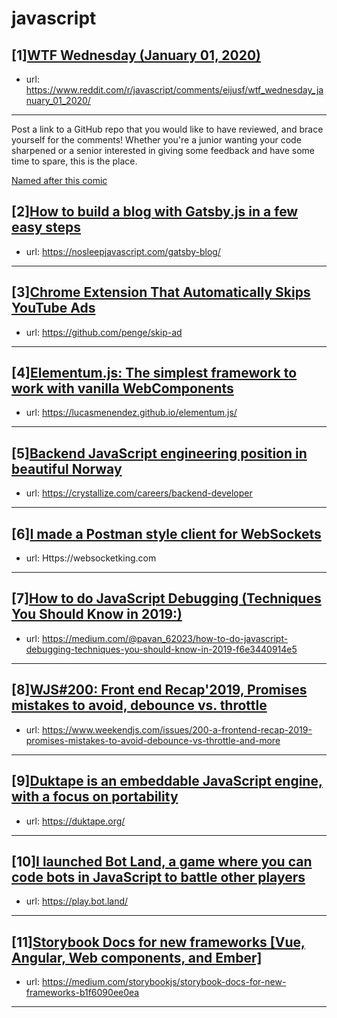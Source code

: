 # javascript
## [1][WTF Wednesday (January 01, 2020)](https://www.reddit.com/r/javascript/comments/eijusf/wtf_wednesday_january_01_2020/)
- url: https://www.reddit.com/r/javascript/comments/eijusf/wtf_wednesday_january_01_2020/
---
Post a link to a GitHub repo that you would like to have reviewed, and brace yourself for the comments!
Whether you're a junior wanting your code sharpened or a senior interested in giving some feedback and have some time to spare, 
this is the place.

[Named after this comic](https://davidwalsh.name/demo/code-review.png)
## [2][How to build a blog with Gatsby.js in a few easy steps](https://www.reddit.com/r/javascript/comments/ej8mjk/how_to_build_a_blog_with_gatsbyjs_in_a_few_easy/)
- url: https://nosleepjavascript.com/gatsby-blog/
---

## [3][Chrome Extension That Automatically Skips YouTube Ads](https://www.reddit.com/r/javascript/comments/eiz4sz/chrome_extension_that_automatically_skips_youtube/)
- url: https://github.com/penge/skip-ad
---

## [4][Elementum.js: The simplest framework to work with vanilla WebComponents](https://www.reddit.com/r/javascript/comments/ej5yok/elementumjs_the_simplest_framework_to_work_with/)
- url: https://lucasmenendez.github.io/elementum.js/
---

## [5][Backend JavaScript engineering position in beautiful Norway](https://www.reddit.com/r/javascript/comments/ejgngr/backend_javascript_engineering_position_in/)
- url: https://crystallize.com/careers/backend-developer
---

## [6][I made a Postman style client for WebSockets](https://www.reddit.com/r/javascript/comments/ej29yq/i_made_a_postman_style_client_for_websockets/)
- url: Https://websocketking.com
---

## [7][How to do JavaScript Debugging (Techniques You Should Know in 2019:)](https://www.reddit.com/r/javascript/comments/ejeevn/how_to_do_javascript_debugging_techniques_you/)
- url: https://medium.com/@pavan_62023/how-to-do-javascript-debugging-techniques-you-should-know-in-2019-f6e3440914e5
---

## [8][WJS#200: Front end Recap'2019, Promises mistakes to avoid, debounce vs. throttle](https://www.reddit.com/r/javascript/comments/ejc9j7/wjs200_front_end_recap2019_promises_mistakes_to/)
- url: https://www.weekendjs.com/issues/200-a-frontend-recap-2019-promises-mistakes-to-avoid-debounce-vs-throttle-and-more
---

## [9][Duktape is an embeddable JavaScript engine, with a focus on portability](https://www.reddit.com/r/javascript/comments/ej74qq/duktape_is_an_embeddable_javascript_engine_with_a/)
- url: https://duktape.org/
---

## [10][I launched Bot Land, a game where you can code bots in JavaScript to battle other players](https://www.reddit.com/r/javascript/comments/eilq1a/i_launched_bot_land_a_game_where_you_can_code/)
- url: https://play.bot.land/
---

## [11][Storybook Docs for new frameworks [Vue, Angular, Web components, and Ember]](https://www.reddit.com/r/javascript/comments/ej0rxp/storybook_docs_for_new_frameworks_vue_angular_web/)
- url: https://medium.com/storybookjs/storybook-docs-for-new-frameworks-b1f6090ee0ea
---

